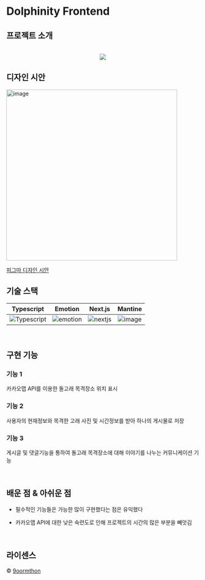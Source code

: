 # Dolphinity Frontend

## 프로젝트 소개

<p align="center">
  <br>
  <img src="https://user-images.githubusercontent.com/38908080/186810838-5c5b4276-19df-454c-b525-2062ef58a03a.png">
  <br>
</p>

## 디자인 시안

<img width="446" alt="image" src="https://user-images.githubusercontent.com/38908080/186813907-fec7d92e-add2-4cb5-ae02-5133bf05ebd7.png">

[피그마 디자인 시안](https://www.figma.com/file/GbJeyToIyZU60yVxPgufhE/%EB%8F%8C%ED%94%BC%EB%8B%88%ED%8B%B0?node-id=0%3A1)

## 기술 스택

|                                                      Typescript                                                      |                                                      Emotion                                                      |                                                     Next.js                                                      |                                                     Mantine                                                     |
| :------------------------------------------------------------------------------------------------------------------: | :---------------------------------------------------------------------------------------------------------------: | :--------------------------------------------------------------------------------------------------------------: | :-------------------------------------------------------------------------------------------------------------: |
| ![Typescript](https://user-images.githubusercontent.com/38908080/186812327-e4e70b85-5854-450e-b7bc-cd17106a776a.png) | ![emotion](https://user-images.githubusercontent.com/38908080/186812166-36ed1838-427a-4519-b356-f8c9bf90173e.png) | ![nextjs](https://user-images.githubusercontent.com/38908080/186812036-c38904e3-b94a-4df1-af63-96d2a28f256c.png) | ![image](https://user-images.githubusercontent.com/38908080/186812510-19650642-0fb8-4111-b07c-2f48614e7057.png) |

<br>

## 구현 기능

### 기능 1

카카오맵 API를 이용한 돌고래 목격장소 위치 표시

### 기능 2

사용자의 현재정보와 목격한 고래 사진 및 시간정보를 받아 하나의 게시물로 저장

### 기능 3

게시글 및 댓글기능을 통하여 돌고래 목격장소에 대해 이야기를 나누는 커뮤니케이션 기능

<br>

## 배운 점 & 아쉬운 점

- 필수적인 기능들은 가능한 많이 구현했다는 점은 유익했다

- 카카오맵 API에 대한 낮은 숙련도로 인해 프로젝트의 시간의 많은 부분을 빼앗김

<p align="justify">

</p>

<br>

## 라이센스

&copy; [9oormthon ](https://github.com/9oormthon-dolphinity)
